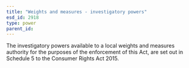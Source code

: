 ```yaml
---
title: "Weights and measures - investigatory powers"
esd_id: 2918
type: power
parent_id:  
---
```


The investigatory powers available to a local weights and measures authority for the purposes of the enforcement of this Act, are set out in Schedule 5 to the Consumer Rights Act 2015.

